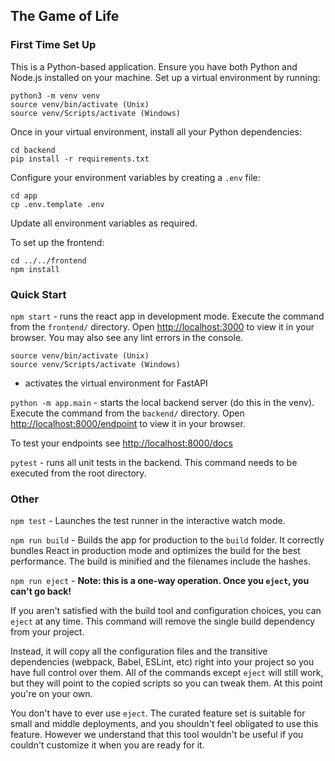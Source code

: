 ## The Game of Life

### First Time Set Up
This is a Python-based application. Ensure you have both Python and Node.js installed on your machine. Set up a virtual environment by running:
```
python3 -m venv venv
source venv/bin/activate (Unix)
source venv/Scripts/activate (Windows)
```

Once in your virtual environment, install all your Python dependencies:
```
cd backend
pip install -r requirements.txt
```

Configure your environment variables by creating a `.env` file:
```
cd app
cp .env.template .env
```

Update all environment variables as required.

To set up the frontend:
```
cd ../../frontend
npm install
```

### Quick Start
`npm start` - runs the react app in development mode. Execute the command from the `frontend/` directory. Open [http://localhost:3000](http://localhost:3000) to view it in your browser.
You may also see any lint errors in the console.

```
source venv/bin/activate (Unix)
source venv/Scripts/activate (Windows)
```
 - activates the virtual environment for FastAPI

`python -m app.main` - starts the local backend server (do this in the venv). Execute the command from the `backend/` directory. Open [http://localhost:8000/endpoint](http://localhost:8000/endpoint) to view it in your browser.

To test your endpoints see [http://localhost:8000/docs](http://localhost:8000/docs)

`pytest` - runs all unit tests in the backend. This command needs to be executed from the root directory.

### Other
`npm test` - Launches the test runner in the interactive watch mode.

`npm run build` - Builds the app for production to the `build` folder.
It correctly bundles React in production mode and optimizes the build for the best performance. The build is minified and the filenames include the hashes.


`npm run eject` - **Note: this is a one-way operation. Once you `eject`, you can't go back!**

If you aren't satisfied with the build tool and configuration choices, you can `eject` at any time. This command will remove the single build dependency from your project.

Instead, it will copy all the configuration files and the transitive dependencies (webpack, Babel, ESLint, etc) right into your project so you have full control over them. All of the commands except `eject` will still work, but they will point to the copied scripts so you can tweak them. At this point you're on your own.

You don't have to ever use `eject`. The curated feature set is suitable for small and middle deployments, and you shouldn't feel obligated to use this feature. However we understand that this tool wouldn't be useful if you couldn't customize it when you are ready for it.